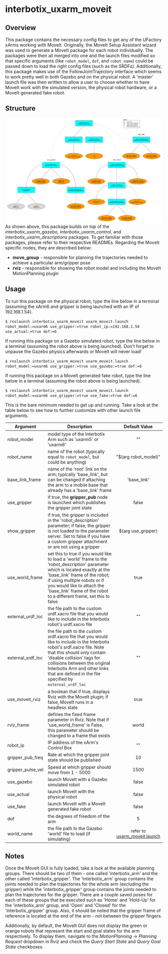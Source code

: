 # interbotix_uxarm_moveit

## Overview
This package contains the necessary config files to get any of the UFactory xArms working with MoveIt. Originally, the MoveIt Setup Assistant wizard was used to generate a MoveIt package for each robot individually. The packages were then all merged into one and the launch files modified so that specific arguments (like `robot_model`, `dof`, and `robot_name`) could be passed down to load the right config files (such as the SRDFs). Additionally, this package makes use of the FollowJointTrajectory interface which seems to work pretty well in both Gazebo and on the physical robot. A 'master' launch file was then written to allow a user to choose whether to have MoveIt work with the simulated version, the physical robot hardware, or a MoveIt generated fake robot.

## Structure
![uxarm_moveit_flowchart](images/uxarm_moveit_flowchart.png)
As shown above, this package builds on top of the *interbotix_uxarm_gazebo*, *interbotix_uxarm_control*, and *interbotix_uxarm_descriptions* packages. To get familiar with those packages, please refer to their respective READMEs. Regarding the MoveIt specific nodes, they are described below:
- **move_group** - responsible for planning the trajectories needed to achieve a particular arm/gripper pose
- **rviz** - responsible for showing the robot model and including the MoveIt MotionPlanning plugin

## Usage
To run this package on the physical robot, type the line below in a terminal (assuming the xArm6 and gripper is being launched with an IP of 192.168.1.54).
```
$ roslaunch interbotix_uxarm_moveit uxarm_moveit.launch robot_model:=uxarm6 use_gripper:=true robot_ip:=192.168.1.54 use_actual:=true dof:=6
```
If running this package on a Gazebo simulated robot, type the line below in a terminal (assuming the robot above is being launched). Don't forget to unpause the Gazebo physics afterwards or MoveIt will never load!
```
$ roslaunch interbotix_uxarm_moveit uxarm_moveit.launch robot_model:=uxarm6 use_gripper:=true use_gazebo:=true dof:=6
```
If running this package on a MoveIt generated fake robot, type the line below in a terminal (assuming the robot above is being launched).
```
$ roslaunch interbotix_uxarm_moveit uxarm_moveit.launch robot_model:=uxarm6 use_gripper:=true use_fake:=true dof:=6
```
This is the bare minimum needed to get up and running. Take a look at the table below to see how to further customize with other launch file arguments.

| Argument | Description | Default Value |
| -------- | ----------- | :-----------: |
| robot_model | model type of the Interbotix Arm such as 'uxarm5' or 'uxarm6' | "" |
| robot_name | name of the robot (typically equal to `robot_model`, but could be anything) | "$(arg robot_model)" |
| base_link_frame | name of the 'root' link on the arm; typically 'base_link', but can be changed if attaching the arm to a mobile base that already has a 'base_link' frame| 'base_link' |
| use_gripper | if true, the **gripper_pub** node is launched which publishes the gripper joint state | false |
| show_gripper | if true, the gripper is included in the 'robot_description' parameter; if false, the gripper is not loaded to the parameter server. Set to false if you have a custom gripper attachment or are not using a gripper | $(arg use_gripper) |
| use_world_frame | set this to true if you would like to load a 'world' frame to the 'robot_description' parameter which is located exactly at the 'base_link' frame of the robot; if using multiple robots or if you would like to attach the 'base_link' frame of the robot to a different frame, set this to false | true |  
| external_urdf_loc | the file path to the custom urdf.xacro file that you would like to include in the Interbotix robot's urdf.xacro file| "" |
| external_srdf_loc | the file path to the custom srdf.xacro file that you would like to include in the Interbotix robot's srdf.xacro file. Note that this should only contain 'disable collision' tags for collisions between the original Interbotix Arm and other links that are defined in the file specified by `external_urdf_loc` | "" |
| use_moveit_rviz | a boolean that if true, displays Rviz with the MoveIt plugin; if false, MoveIt runs in a headless state | true |
| rviz_frame | defines the fixed frame parameter in Rviz. Note that if 'use_world_frame' is False, this parameter should be changed to a frame that exists | world |
| robot_ip | IP address of the xArm's Control Box | "" |
| gripper_pub_freq | Rate at which the gripper joint state should be published | 10 |
| gripper_pulse_vel | Speed at which gripper should move from 1 - 5000 | 1500 |
| use_gazebo | launch MoveIt with a Gazebo simulated robot | false |
| use_actual | launch MoveIt with the physical robot | false |
| use_fake | launch MoveIt with a MoveIt generated fake robot | false |
| dof | the degrees of freedom of the arm | 5 |
| world_name | the file path to the Gazebo 'world' file to load (if simulating) | refer to [uxarm_moveit.launch](launch/uxarm_moveit.launch) |

## Notes
Once the MoveIt GUI is fully loaded, take a look at the available planning groups. There should be two of them - one called 'interbotix_arm' and the other called 'interbotix_gripper'. The 'interbotix_arm' group contains the joints needed to plan the trajectories for the whole arm (excluding the gripper) while the 'interbotix_gripper' group contains the joints needed to plan the trajectories for the gripper. There are a couple saved poses for each of these groups that be executed such as 'Home' and 'Hold-Up' for the 'interbotix_arm' group, and 'Open' and 'Closed' for the 'interbotix_gripper' group. Also, it should be noted that the gripper frame of reference is located at the end of the arm - not between the gripper fingers.

Additionally, by default, the MoveIt GUI does not display the green or orange robots that represent the start and goal states for the arm respectively. To display them, navigate to the *MotionPlanning* -> *Planning Request* dropdown in Rviz and check the *Query Start State* and *Query Goal State* checkboxes.
